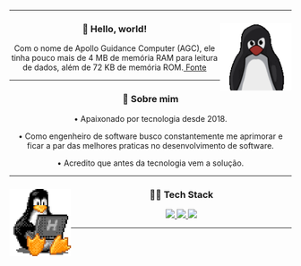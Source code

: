 <hr />
<div align="center">
  <img height="120" align="right" src="./assets/tux.gif" />
  <h3>🖖 Hello, world!</h3>
  <p>
    Com o nome de Apollo Guidance Computer (AGC), ele tinha pouco mais de 4 MB
    de memória RAM para leitura de dados, além de 72 KB de memória ROM.<a
      href="https://canalte.ch/cp2/p3d05"
    >
      Fonte</a
    >
  </p>
</div>
<hr />
<div align="center">
  <h3>🧐 Sobre mim</h3>
  <p>• Apaixonado por tecnologia desde 2018.</p>
  <p>
    • Como engenheiro de software busco constantemente me aprimorar e ficar a
    par das melhores praticas no desenvolvimento de software.
  </p>
  <p>• Acredito que antes da tecnologia vem a solução.</p>
</div>
<hr />
<div align="center">
  <img height="120" align="left" src="./assets/tux-2.gif" />
  <h3>👨‍💻 Tech Stack</h3>
  <div align="center">
    <a href="https://skillicons.dev">
      <img
        height="40em"
        src="https://skillicons.dev/icons?i=nodejs,react,javascript,typescript,html,css"
      />
      <img height="40em" src="https://skillicons.dev/icons?i=c,python" />
      <img
        height="40em"
        src="https://skillicons.dev/icons?i=linux,figma,vscode,git,github,md"
      />
    </a>
  </div>
  <hr />
</div>
